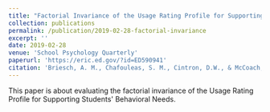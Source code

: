 ```yaml
---
title: "Factorial Invariance of the Usage Rating Profile for Supporting Students' Behavioral Needs (URP-NEEDS)"
collection: publications
permalink: /publication/2019-02-28-factorial-invariance
excerpt: ''
date: 2019-02-28
venue: 'School Psychology Quarterly'
paperurl: 'https://eric.ed.gov/?id=ED590941'
citation: 'Briesch, A. M., Chafouleas, S. M., Cintron, D.W., & McCoach, D. B. (2019). Factorial Invariance of the Usage Rating Profile for Supporting Students Behavioral Needs (URP-NEEDS). <i>School Psychology Quarterly</i>.'
---
```

This paper is about evaluating the factorial invariance of the Usage Rating Profile for Supporting Students' Behavioral Needs.
